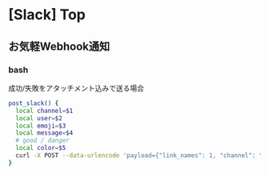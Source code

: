 # [Slack] Top


お気軽Webhook通知
-----------------

### bash

成功/失敗をアタッチメント込みで送る場合

```bash
post_slack() {
  local channel=$1
  local user=$2
  local emoji=$3
  local message=$4
  # good / danger
  local color=$5
  curl -X POST --data-urlencode 'payload={"link_names": 1, "channel": "'"${channel}"'", "username": "'"${user}"'", "icon_emoji": "'":${emoji}:"'", "attachments": [{"color": "'"${color}"'", "text": "'"${message}"'"}]}' ${SLACK_WEBHOOK_URL}
}
```

